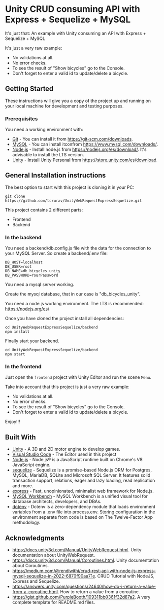 # Unity CRUD consuming API with Express + Sequelize + MySQL

It's just that: An example with Unity consuming an API with Express + Sequelize + MySQL

It's just a very raw example:
* No validations at all.
* No error checks.
* To see the result of "Show bicycles" go to the Console.
* Don't forget to enter a valid id to update/delete a bicycle.

## Getting Started

These instructions will give you a copy of the project up and running on your local machine for development and testing purposes.

### Prerequisites

You need a working environment with:
* [Git](https://git-scm.com) - You can install it from https://git-scm.com/downloads.
* [MySQL](https://www.mysql.com) - You can install itconfrom https://www.mysql.com/downloads/.
* [Node.js](https://nodejs.org) - Install node.js from https://nodejs.org/es/download/. It's advisable to install the LTS version.
* [Unity](https://store.unity.com/es/download) - Install Unity Personal from https://store.unity.com/es/download.

## General Installation instructions

The best option to start with this project is cloning it in your PC:

```
git clone https://github.com/tcrurav/UnityWebRequestExpressSequelize.git
```

This project contains 2 different parts:
* Frontend
* Backend

### In the backend

You need a backend/db.config.js file with the data for the connection to your MySQL Server. So create a backend/.env file:

```
DB_HOST=localhost
DB_USER=root
DB_NAME=db_bicycles_unity
DB_PASSWORD=YourPassword
```

You need a mysql server working.

Create the mysql database, that in our case is "db_bicycles_unity".

You need a node.js working environment. The LTS is recommended: https://nodejs.org/es/

Once you have cloned the project install all dependencies:

```
cd UnityWebRequestExpressSequelize/backend
npm install
```

Finally start your backend.

```
cd UnityWebRequestExpressSequelize/backend
npm start
```

### In the frontend

Just open the `frontend` project with Unity Editor and run the scene `Menu`.

Take into account that this project is just a very raw example:
* No validations at all.
* No error checks.
* To see the result of "Show bicycles" go to the Console.
* Don't forget to enter a valid id to update/delete a bicycle.


Enjoy!!!

## Built With

* [Unity](https://unity.com/es) - A 3D and 2D motor engine to develop games.
* [Visual Studio Code](https://code.visualstudio.com/) - The Editor used in this project
* [Node.js](https://nodejs.org/) - Node.js® is a JavaScript runtime built on Chrome's V8 JavaScript engine.
* [sequelize](https://sequelize.org/) - Sequelize is a promise-based Node.js ORM for Postgres, MySQL, MariaDB, SQLite and Microsoft SQL Server. It features solid transaction support, relations, eager and lazy loading, read replication and more.
* [express](https://expressjs.com/) - Fast, unopinionated, minimalist web framework for Node.js.
* [MySQL Workbench](https://www.mysql.com/products/workbench/) - MySQL Workbench is a unified visual tool for database architects, developers, and DBAs.
* [dotenv](https://www.npmjs.com/package/dotenv) - Dotenv is a zero-dependency module that loads environment variables from a .env file into process.env. Storing configuration in the environment separate from code is based on The Twelve-Factor App methodology.

## Acknowledgments

* https://docs.unity3d.com/Manual/UnityWebRequest.html. Unity documentation about UnityWebRequest.
* https://docs.unity3d.com/Manual/Coroutines.html. Unity documentation about Coroutines.
* https://medium.com/@rendiwithi/crud-rest-api-with-node-js-express-mysql-sequelize-in-2022-6870f90aa71e. CRUD Tutorial with NodeJS, Express and Sequelize.
* https://answers.unity.com/questions/24640/how-do-i-return-a-value-from-a-coroutine.html. How to return a value from a coroutine.
* https://gist.github.com/PurpleBooth/109311bb0361f32d87a2. A very complete template for README.md files.